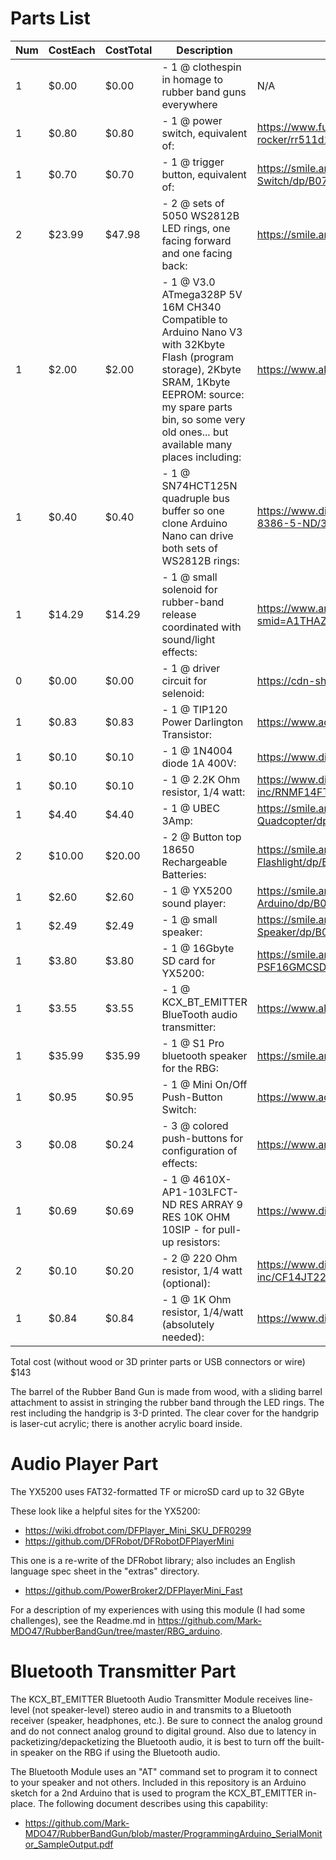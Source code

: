 # Parts List

| Num | CostEach | CostTotal | Description | Source |
| --- | --- | --- | --- | --- |
| 1 | $0.00 | $0.00 | - 1 @ clothespin in homage to rubber band guns everywhere | N/A |
| 1 | $0.80 | $0.80 | - 1 @ power switch, equivalent of: | https://www.futureelectronics.com/p/electromechanical--switches--rocker/rr511d1121-e-switch-1057563 |
| 1 | $0.70 | $0.70 | - 1 @ trigger button, equivalent of: | https://smile.amazon.com/Pieces-Waterproof-Momentary-Button-Switch/dp/B07PG8YYWK |
| 2 | $23.99 | $47.98 | - 2 @ sets of 5050 WS2812B LED rings, one facing forward and one facing back: | https://smile.amazon.com/gp/product/B07437X7SL |
| 1 | $2.00 | $2.00 | - 1 @ V3.0 ATmega328P 5V 16M CH340 Compatible to Arduino Nano V3 with 32Kbyte Flash (program storage), 2Kbyte SRAM, 1Kbyte EEPROM: source: my spare parts bin, so some very old ones... but available many places including: | https://www.aliexpress.com/item/32242048437.html |
| 1 | $0.40 | $0.40 | - 1 @ SN74HCT125N quadruple bus buffer so one clone Arduino Nano can drive both sets of WS2812B rings: | https://www.digikey.com/product-detail/en/texas-instruments/SN74HCT125N/296-8386-5-ND/376860 |
| 1 | $14.29 | $14.29 | - 1 @ small solenoid for rubber-band release coordinated with sound/light effects: | https://www.amazon.com/gp/product/B07TKTG3BH/ref=ox_sc_act_title_1?smid=A1THAZDOWP300U&psc=1 |
| 0 | $0.00 | $0.00 | - 1 @ driver circuit for selenoid: | https://cdn-shop.adafruit.com/product-files/412/solenoid_driver.pdf |
| 1 | $0.83 | $0.83 |   - 1 @ TIP120 Power Darlington Transistor: | https://www.adafruit.com/product/976 |
| 1 | $0.10 | $0.10 |   - 1 @ 1N4004 diode 1A 400V: | https://www.digikey.com/en/products/detail/nte-electronics-inc/1N4004/11645015 |
| 1 | $0.10 | $0.10 |   - 1 @ 2.2K Ohm resistor, 1/4 watt: | https://www.digikey.com/en/products/detail/stackpole-electronics-inc/RNMF14FTC2K20/2617325 |
| 1 | $4.40 | $4.40 | - 1 @ UBEC 3Amp: | https://smile.amazon.com/2-Pieces-Hobbywing-Switch-mode-UBEC-Helicopter-Quadcopter/dp/B01GHMW0C0 |
| 2 | $10.00 | $20.00 | - 2 @ Button top 18650 Rechargeable Batteries: | https://smile.amazon.com/Rechargeable-Lithium-ion-Capacity-Batteries-Flashlight/dp/B08L66TP2D |
| 1 | $2.60 | $2.60 | - 1 @ YX5200 sound player: | https://smile.amazon.com/Anmbest-YX5200-DFPlayer-Supporting-Arduino/dp/B07JGWMPTF/ |
| 1 | $2.49 | $2.49 | - 1 @ small speaker: | https://smile.amazon.com/Uxcell-a15080600ux0275-Internal-Magnet-Speaker/dp/B0177ABRQ6/ |
| 1 | $3.80 | $3.80 | - 1 @ 16Gbyte SD card for YX5200: | https://smile.amazon.com/Patriot-16GB-Micro-SDHC-PSF16GMCSDHC5PK/dp/B013P27MDW |
| 1 | $3.55 | $3.55 | - 1 @ KCX_BT_EMITTER BlueTooth audio transmitter: | https://www.aliexpress.com/item/33058710334.html |
| 1 | $35.99 | $35.99 | - 1 @ S1 Pro bluetooth speaker for the RBG: | https://smile.amazon.com/gp/product/B088H56DNY/ |
| 1 | $0.95 | $0.95 | - 1 @ Mini On/Off Push-Button Switch: | https://www.adafruit.com/product/3870 |
| 3 | $0.08 | $0.24 | - 3 @ colored push-buttons for configuration of effects: | https://www.amazon.com/gp/product/B07C7211PJ/ref=ppx_yo_dt_b_asin_image_o08_s00 |
| 1 | $0.69 | $0.69 | - 1 @ 4610X-AP1-103LFCT-ND RES ARRAY 9 RES 10K OHM 10SIP - for pull-up resistors: | https://www.digikey.com/en/products/detail/bourns-inc/4610X-AP1-103LF/3741070 |
| 2 | $0.10 | $0.20 | - 2 @ 220 Ohm resistor, 1/4 watt (optional): | https://www.digikey.com/en/products/detail/stackpole-electronics-inc/CF14JT220R/1741346 |
| 1 | $0.84 | $0.84 | - 1 @ 1K Ohm resistor, 1/4/watt (absolutely needed): | https://www.digikey.com/en/products/detail/ohmite/OD102JE/823687 |

Total cost (without wood or 3D printer parts or USB connectors or wire) $143

The barrel of the Rubber Band Gun is made from wood, with a sliding barrel attachment to assist in stringing the rubber band through the LED rings. The rest including the handgrip is 3-D printed. The clear cover for the handgrip is laser-cut acrylic; there is another acrylic board inside.

# Audio Player Part
The YX5200 uses FAT32-formatted TF or microSD card up to 32 GByte

These look like a helpful sites for the YX5200:
* https://wiki.dfrobot.com/DFPlayer_Mini_SKU_DFR0299
* https://github.com/DFRobot/DFRobotDFPlayerMini

This one is a re-write of the DFRobot library; also includes an English language spec sheet in the "extras" directory.
* https://github.com/PowerBroker2/DFPlayerMini_Fast

For a description of my experiences with using this module (I had some challenges), see the Readme.md in https://github.com/Mark-MDO47/RubberBandGun/tree/master/RBG_arduino.

# Bluetooth Transmitter Part
The KCX_BT_EMITTER Bluetooth Audio Transmitter Module receives line-level (not speaker-level) stereo audio in and transmits to a Bluetooth receiver (speaker, headphones, etc.). Be sure to connect the analog ground and do not connect analog ground to digital ground. Also due to latency in packetizing/depacketizing the Bluetooth audio, it is best to turn off the built-in speaker on the RBG if using the Bluetooth audio.

The Bluetooth Module uses an "AT" command set to program it to connect to your speaker and not others. Included in this repository is an Arduino sketch for a 2nd Arduino that is used to program the KCX_BT_EMITTER in-place. The following document describes using this capability:
* https://github.com/Mark-MDO47/RubberBandGun/blob/master/ProgrammingArduino_SerialMonitor_SampleOutput.pdf

